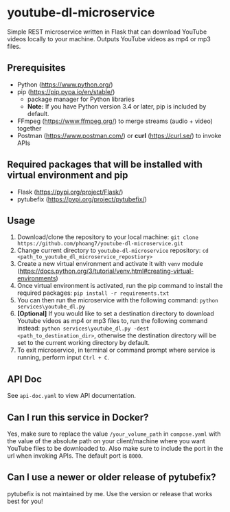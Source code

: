 # youtube-dl-microservice
Simple REST microservice written in Flask that can download YouTube videos locally to your machine. Outputs YouTube videos as mp4 or mp3 files.

## Prerequisites
- Python (https://www.python.org/)
- pip (https://pip.pypa.io/en/stable/)
    - package manager for Python libraries
    - **Note:** If you have Python version 3.4 or later, pip is included by default.
- FFmpeg (https://www.ffmpeg.org/) to merge streams (audio + video) together 
- Postman (https://www.postman.com/) or **curl** (https://curl.se/) to invoke APIs

## Required packages that will be installed with virtual environment and pip
- Flask (https://pypi.org/project/Flask/)
- pytubefix (https://pypi.org/project/pytubefix/)

## Usage
1. Download/clone the repository to your local machine: `git clone https://github.com/phoang7/youtube-dl-microservice.git`
2. Change current directory to `youtube-dl-microservice` repository: `cd <path_to_youtube_dl_microservice_repostiory>`
3. Create a new virtual environment and activate it with `venv` module (https://docs.python.org/3/tutorial/venv.html#creating-virtual-environments)
4. Once virtual environment is activated, run the pip command to install the required packages: `pip install -r requirements.txt`
5. You can then run the microservice with the following command: `python services\youtube_dl.py`
6. **[Optional]** If you would like to set a destination directory to download Youtube videos as mp4 or mp3 files to, run the following command instead: `python services\youtube_dl.py -dest <path_to_destination_dir>`, otherwise the destination directory will be set to the current working directory by default.
7. To exit microservice, in terminal or command prompt where service is running, perform input `Ctrl + C`.

## API Doc
See `api-doc.yaml` to view API documentation.

## Can I run this service in Docker?
Yes, make sure to replace the value `/your_volume_path` in `compose.yaml` with the value of the absolute path on your client/machine where you want YouTube files to be downloaded to. Also make sure to include the port in the url when invoking APIs. The default port is `8000`.

## Can I use a newer or older release of pytubefix?
pytubefix is not maintained by me. Use the version or release that works best for you!